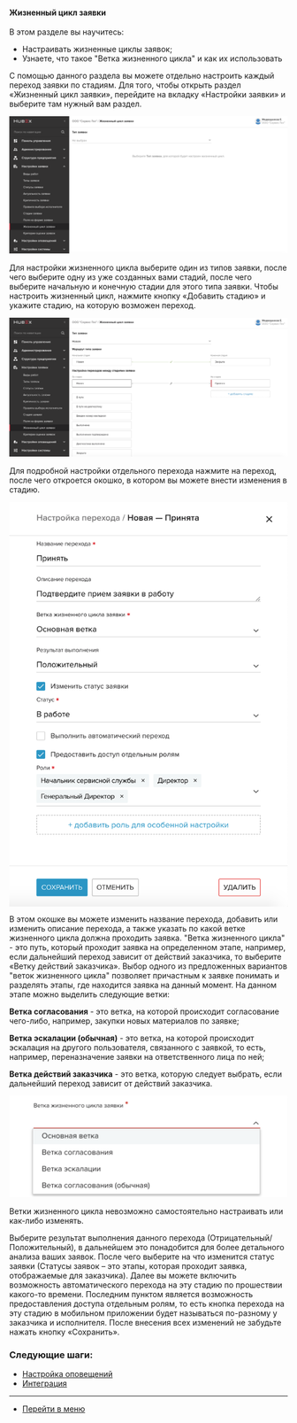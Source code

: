 #### Жизненный цикл заявки
В этом разделе вы научитесь:
- Настраивать жизненные циклы заявок;
- Узнаете, что такое "Ветка жизненного цикла" и как их использовать

С помощью данного раздела вы можете отдельно настроить каждый переход заявки по стадиям. Для того, чтобы открыть раздел «Жизненный цикл заявки», перейдите на вкладку «Настройки заявки» и выберите там нужный вам раздел.

![cycle1](/attachments/images/FAQ/ADMIN/TicketLifeCycle/cycle1.png)

Для настройки жизненного цикла выберите один из типов заявки, после чего выберите одну из уже созданных вами стадий, после чего выберите начальную и конечную стадии для этого типа заявки. Чтобы настроить жизненный цикл, нажмите кнопку «Добавить стадию» и укажите стадию, на которую возможен переход.

![cycle2](/attachments/images/FAQ/ADMIN/TicketLifeCycle/cycle2.png)

Для подробной настройки отдельного перехода нажмите на переход, после чего откроется окошко, в котором вы можете внести изменения в стадию.

<div>
  <img  style="margin: 0 auto; display: block; max-width: 100%;" src="/attachments/images/FAQ/ADMIN/TicketLifeCycle/cycle3.png" />
</div>

В этом окошке вы можете изменить название перехода, добавить или изменить описание перехода, а также указать по какой ветке жизненного цикла должна проходить заявка. "Ветка жизненного цикла" - это путь, который проходит заявка на определенном этапе, например, если дальнейший переход зависит от действий заказчика, то выберите «Ветку действий заказчика». Выбор одного из предложенных вариантов "веток жизненного цикла" позволяет причастным к заявке понимать и разделять этапы, где находится заявка на данный момент. На данном этапе можно выделить следующие ветки:

**Ветка согласования** - это ветка, на которой происходит согласование чего-либо, например, закупки новых материалов по заявке;

**Ветка эскалации (обычная)** - это ветка, на которой происходит эскалация на другого пользователя, связанного с заявкой, то есть, например, переназначение заявки на ответственного лица по ней;

**Ветка действий заказчика** - это ветка, которую следует выбрать, если дальнейший переход зависит от действий заказчика.

![cycle4](/attachments/images/FAQ/ADMIN/TicketLifeCycle/cycle4.png)

Ветки жизненного цикла невозможно самостоятельно настраивать или как-либо изменять.

Выберите результат выполнения данного перехода (Отрицательный/Положительный), в дальнейшем это понадобится для более детального анализа ваших заявок. После чего выберите на что изменится статус заявки (Статусы заявок – это этапы, которая проходит заявка, отображаемые для заказчика). Далее вы можете включить возможность автоматического перехода на эту стадию по прошествии какого-то времени. Последним пунктом является возможность предоставления доступа отдельным ролям, то есть кнопка перехода на эту стадию в мобильном приложении будет называться по-разному у заказчика и исполнителя.
После внесения всех изменений не забудьте нажать кнопку «Сохранить».



### Следующие шаги:
- [Настройка оповещений](./Notifications.md)
- [Интеграция](./Integration.md)


____
- [Перейти в меню](http://wiki.hubex.ru)
